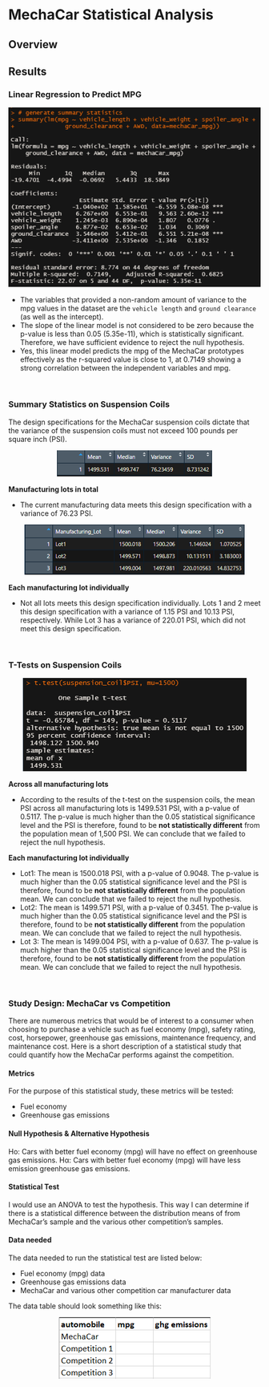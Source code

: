 # MechaCar Statistical Analysis
## Overview


## Results
### Linear Regression to Predict MPG

<p align="center"><img src="resources/deliverable1.png"></p>

- The variables that provided a non-random amount of variance to the mpg values in the dataset are the `vehicle length` and `ground clearance` (as well as the intercept).
- The slope of the linear model is not considered to be zero because the p-value is less than 0.05 (5.35e-11), which is statistically significant. Therefore, we have sufficient evidence to reject the null hypothesis.
- Yes, this linear model predicts the mpg of the MechaCar prototypes effectively as the r-squared value is close to 1, at 0.7149 showing a strong correlation between the independent variables and mpg.  
<br>

### Summary Statistics on Suspension Coils
The design specifications for the MechaCar suspension coils dictate that the variance of the suspension coils must not exceed 100 pounds per square inch (PSI). 

<p align="center"><img src="resources/total_summary.png"></p>

**Manufacturing lots in total**
- The current manufacturing data meets this design specification with a variance of 76.23 PSI.<br>

<p align="center"><img src="resources/lot_summary.png"></p>

**Each manufacturing lot individually**
- Not all lots meets this design specification individually. Lots 1 and 2 meet this design specification with a variance of 1.15 PSI and 10.13 PSI, respectively. While Lot 3 has a variance of 220.01 PSI, which did not meet this design specification.
<br>

### T-Tests on Suspension Coils

<p align="center"><img src="resources/pop_ttest.png"></p>

**Across all manufacturing lots**
- According to the results of the t-test on the suspension coils, the mean PSI across all manufacturing lots is 1499.531 PSI, with a p-value of 0.5117. The p-value is much higher than the 0.05 statistical significance level and the PSI is therefore, found to be **not statistically different** from the population mean of 1,500 PSI. We can conclude that we failed to reject the null hypothesis.<br>

**Each manufacturing lot individually**
- Lot1: The mean is 1500.018 PSI, with a p-value of 0.9048. The p-value is much higher than the 0.05 statistical significance level and the PSI is therefore, found to be **not statistically different** from the population mean. We can conclude that we failed to reject the null hypothesis.<br>
- Lot2: The mean is 1499.571 PSI, with a p-value of 0.3451. The p-value is much higher than the 0.05 statistical significance level and the PSI is therefore, found to be **not statistically different** from the population mean. We can conclude that we failed to reject the null hypothesis.<br>
- Lot 3: The mean is 1499.004 PSI, with a p-value of 0.637. The p-value is much higher than the 0.05 statistical significance level and the PSI is therefore, found to be **not statistically different** from the population mean. We can conclude that we failed to reject the null hypothesis.
<br>

### Study Design: MechaCar vs Competition
There are numerous metrics that would be of interest to a consumer when choosing to purchase a vehicle such as fuel economy (mpg), safety rating, cost, horsepower, greenhouse gas emissions, maintenance frequency, and maintenance cost. Here is a short description of a statistical study that could quantify how the MechaCar performs against the competition. 

#### Metrics
For the purpose of this statistical study, these metrics will be tested:
- Fuel economy
- Greenhouse gas emissions

#### Null Hypothesis & Alternative Hypothesis
Ho: Cars with better fuel economy (mpg) will have no effect on greenhouse gas emissions.
Hα: Cars with better fuel economy (mpg) will have less emission greenhouse gas emissions.

#### Statistical Test
I would use an ANOVA to test the hypothesis. This way I can determine if there is a statistical difference between the distribution means of from MechaCar’s sample and the various other competition’s samples.

#### Data needed
The data needed to run the statistical test are listed below:
-	Fuel economy (mpg) data
-	Greenhouse gas emissions data
-	MechaCar and various other competition car manufacturer data

The data table should look something like this:
<p align="center"><img src="resources/data_needed.png"></p>
